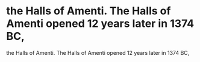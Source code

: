 # the Halls of Amenti. The Halls of Amenti opened 12 years later in 1374 BC,

the Halls of Amenti. The Halls of Amenti opened 12 years later in 1374 BC,